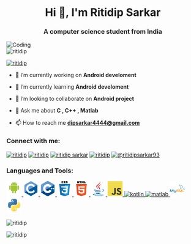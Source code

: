 <h1 align="center">Hi 👋, I'm Ritidip Sarkar</h1>
<h3 align="center">A computer science student from India</h3>

<img align="right" alt="Coding" width="600" src="https://media2.giphy.com/media/qgQUggAC3Pfv687qPC/giphy.gif"/>
<p align="left"> <img src="https://komarev.com/ghpvc/?username=ritidip&label=Profile%20views&color=0e75b6&style=flat" alt="ritidip" /> </p>

<p align="left"> <a href="https://twitter.com/ritidip" target="blank"><img src="https://img.shields.io/twitter/follow/ritidip?logo=twitter&style=for-the-badge" alt="ritidip" /></a> </p>

- 🔭 I’m currently working on **Android develoment**

- 🌱 I’m currently learning **Android develoment**

- 👯 I’m looking to collaborate on **Android project**

- 💬 Ask me about **C , C++ , Matlab**

- 📫 How to reach me **dipsarkar4444@gmail.com**

<h3 align="left">Connect with me:</h3>
<p align="left">
<a href="https://twitter.com/ritidip" target="blank"><img align="center" src="https://raw.githubusercontent.com/rahuldkjain/github-profile-readme-generator/master/src/images/icons/Social/twitter.svg" alt="ritidip" height="30" width="40" /></a>
<a href="https://linkedin.com/in/ritidip" target="blank"><img align="center" src="https://raw.githubusercontent.com/rahuldkjain/github-profile-readme-generator/master/src/images/icons/Social/linked-in-alt.svg" alt="ritidip" height="30" width="40" /></a>
<a href="https://fb.com/ritidip sarkar" target="blank"><img align="center" src="https://raw.githubusercontent.com/rahuldkjain/github-profile-readme-generator/master/src/images/icons/Social/facebook.svg" alt="ritidip sarkar" height="30" width="40" /></a>
<a href="https://instagram.com/ritidip" target="blank"><img align="center" src="https://raw.githubusercontent.com/rahuldkjain/github-profile-readme-generator/master/src/images/icons/Social/instagram.svg" alt="ritidip" height="30" width="40" /></a>
<a href="https://www.hackerearth.com/@ritidipsarkar93" target="blank"><img align="center" src="https://raw.githubusercontent.com/rahuldkjain/github-profile-readme-generator/master/src/images/icons/Social/hackerearth.svg" alt="@ritidipsarkar93" height="30" width="40" /></a>
</p>

<h3 align="left">Languages and Tools:</h3>
<p align="left"> <a href="https://developer.android.com" target="_blank" rel="noreferrer"> <img src="https://raw.githubusercontent.com/devicons/devicon/master/icons/android/android-original-wordmark.svg" alt="android" width="40" height="40"/> </a> <a href="https://www.cprogramming.com/" target="_blank" rel="noreferrer"> <img src="https://raw.githubusercontent.com/devicons/devicon/master/icons/c/c-original.svg" alt="c" width="40" height="40"/> </a> <a href="https://www.w3schools.com/cpp/" target="_blank" rel="noreferrer"> <img src="https://raw.githubusercontent.com/devicons/devicon/master/icons/cplusplus/cplusplus-original.svg" alt="cplusplus" width="40" height="40"/> </a> <a href="https://www.w3schools.com/css/" target="_blank" rel="noreferrer"> <img src="https://raw.githubusercontent.com/devicons/devicon/master/icons/css3/css3-original-wordmark.svg" alt="css3" width="40" height="40"/> </a> <a href="https://www.w3.org/html/" target="_blank" rel="noreferrer"> <img src="https://raw.githubusercontent.com/devicons/devicon/master/icons/html5/html5-original-wordmark.svg" alt="html5" width="40" height="40"/> </a> <a href="https://www.java.com" target="_blank" rel="noreferrer"> <img src="https://raw.githubusercontent.com/devicons/devicon/master/icons/java/java-original.svg" alt="java" width="40" height="40"/> </a> <a href="https://developer.mozilla.org/en-US/docs/Web/JavaScript" target="_blank" rel="noreferrer"> <img src="https://raw.githubusercontent.com/devicons/devicon/master/icons/javascript/javascript-original.svg" alt="javascript" width="40" height="40"/> </a> <a href="https://kotlinlang.org" target="_blank" rel="noreferrer"> <img src="https://www.vectorlogo.zone/logos/kotlinlang/kotlinlang-icon.svg" alt="kotlin" width="40" height="40"/> </a> <a href="https://www.mathworks.com/" target="_blank" rel="noreferrer"> <img src="https://upload.wikimedia.org/wikipedia/commons/2/21/Matlab_Logo.png" alt="matlab" width="40" height="40"/> </a> <a href="https://www.mysql.com/" target="_blank" rel="noreferrer"> <img src="https://raw.githubusercontent.com/devicons/devicon/master/icons/mysql/mysql-original-wordmark.svg" alt="mysql" width="40" height="40"/> </a> <a href="https://www.python.org" target="_blank" rel="noreferrer"> <img src="https://raw.githubusercontent.com/devicons/devicon/master/icons/python/python-original.svg" alt="python" width="40" height="40"/> </a> </p>

<!---<p><img align="left" src="https://github-readme-stats.vercel.app/api/top-langs?username=ritidip&show_icons=true&locale=en&layout=compact" alt="ritidip" /></p>--->

<p><img align="center" src="https://github-readme-stats.vercel.app/api?username=ritidip&show_icons=true&locale=en" alt="ritidip" /> </p>
  <p><img align="left" src="https://github-readme-streak-stats.herokuapp.com/?user=ritidip&" alt="ritidip" /></p>


